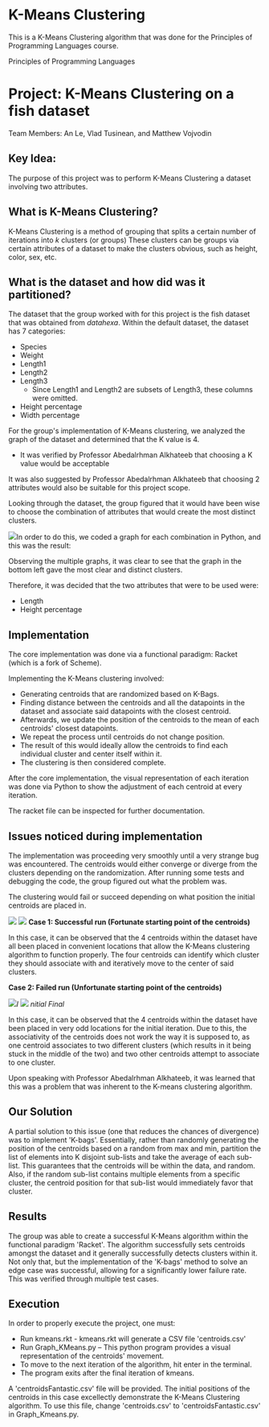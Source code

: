 # K-Means Clustering
This is a K-Means Clustering algorithm that was done for the Principles of Programming Languages course. 

Principles of Programming Languages

# Project: K-Means Clustering on a fish dataset

Team Members: An Le, Vlad Tusinean, and Matthew Vojvodin

## Key Idea:

The purpose of this project was to perform K-Means Clustering a dataset involving two attributes.

## What is K-Means Clustering?

K-Means Clustering is a method of grouping that splits a certain number of iterations into _k_ clusters (or groups) These clusters can be groups via certain attributes of a dataset to make the clusters obvious, such as height, color, sex, etc.

## What is the dataset and how did was it partitioned?

The dataset that the group worked with for this project is the fish dataset that was obtained from _datahexa_. Within the default dataset, the dataset has 7 categories:

- Species
- Weight
- Length1
- Length2
- Length3
  - Since Length1 and Length2 are subsets of Length3, these columns were omitted.
- Height percentage
- Width percentage

For the group&#39;s implementation of K-Means clustering, we analyzed the graph of the dataset and determined that the K value is 4.

  - It was verified by Professor Abedalrhman Alkhateeb that choosing a K value would be acceptable

It was also suggested by Professor Abedalrhman Alkhateeb that choosing 2 attributes would also be suitable for this project scope.

Looking through the dataset, the group figured that it would have been wise to choose the combination of attributes that would create the most distinct clusters.

![](RackMultipart20201203-4-70c42r_html_11b19c0cdc4f8088.png)In order to do this, we coded a graph for each combination in Python, and this was the result:

Observing the multiple graphs, it was clear to see that the graph in the bottom left gave the most clear and distinct clusters.

Therefore, it was decided that the two attributes that were to be used were:

  - Length
  - Height percentage

## Implementation

The core implementation was done via a functional paradigm: Racket (which is a fork of Scheme).

Implementing the K-Means clustering involved:

  - Generating centroids that are randomized based on K-Bags.
  - Finding distance between the centroids and all the datapoints in the dataset and associate said datapoints with the closest centroid.
  - Afterwards, we update the position of the centroids to the mean of each centroids&#39; closest datapoints.
  - We repeat the process until centroids do not change position.
  - The result of this would ideally allow the centroids to find each individual cluster and center itself within it.
  - The clustering is then considered complete.

After the core implementation, the visual representation of each iteration was done via Python to show the adjustment of each centroid at every iteration.

The racket file can be inspected for further documentation.

## Issues noticed during implementation

The implementation was proceeding very smoothly until a very strange bug was encountered. The centroids would either converge or diverge from the clusters depending on the randomization. After running some tests and debugging the code, the group figured out what the problem was.

The clustering would fail or succeed depending on what position the initial centroids are placed in.

![](RackMultipart20201203-4-70c42r_html_f3742de15676fab0.png)
 ![](RackMultipart20201203-4-70c42r_html_80f55b015583fbee.png)
**Case 1: Successful run (Fortunate starting point of the centroids)**

In this case, it can be observed that the 4 centroids within the dataset have all been placed in convenient locations that allow the K-Means clustering algorithm to function properly. The four centroids can identify which cluster they should associate with and iteratively move to the center of said clusters.

**Case 2: Failed run (Unfortunate starting point of the centroids)**

![](RackMultipart20201203-4-70c42r_html_6bb24a64bbfba909.png)_I ![](RackMultipart20201203-4-70c42r_html_afe68eb62994412a.png)
 nitial Final_

In this case, it can be observed that the 4 centroids within the dataset have been placed in very odd locations for the initial iteration. Due to this, the associativity of the centroids does not work the way it is supposed to, as one centroid associates to two different clusters (which results in it being stuck in the middle of the two) and two other centroids attempt to associate to one cluster.

Upon speaking with Professor Abedalrhman Alkhateeb, it was learned that this was a problem that was inherent to the K-means clustering algorithm.

## Our Solution

A partial solution to this issue (one that reduces the chances of divergence) was to implement &#39;K-bags&#39;. Essentially, rather than randomly generating the position of the centroids based on a random from max and min, partition the list of elements into K disjoint sub-lists and take the average of each sub-list. This guarantees that the centroids will be within the data, and random. Also, if the random sub-list contains multiple elements from a specific cluster, the centroid position for that sub-list would immediately favor that cluster.

## Results

The group was able to create a successful K-Means algorithm within the functional paradigm &#39;Racket&#39;. The algorithm successfully sets centroids amongst the dataset and it generally successfully detects clusters within it. Not only that, but the implementation of the &#39;K-bags&#39; method to solve an edge case was successful, allowing for a significantly lower failure rate. This was verified through multiple test cases.

## Execution

In order to properly execute the project, one must:

- Run kmeans.rkt - kmeans.rkt will generate a CSV file &#39;centroids.csv&#39;
- Run Graph\_KMeans.py – This python program provides a visual representation of the centroids&#39; movement.
- To move to the next iteration of the algorithm, hit enter in the terminal.
- The program exits after the final iteration of kmeans.

A &#39;centroidsFantastic.csv&#39; file will be provided. The initial positions of the centroids in this case excellectly demonstrate the K-Means Clustering algorithm. To use this file, change &#39;centroids.csv&#39; to &#39;centroidsFantastic.csv&#39; in Graph\_Kmeans.py.
